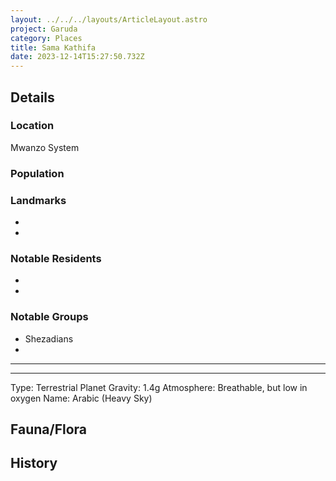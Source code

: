 ```yaml
---
layout: ../../../layouts/ArticleLayout.astro
project: Garuda
category: Places
title: Sama Kathifa
date: 2023-12-14T15:27:50.732Z
---
```

## Details

### Location

Mwanzo System

### Population

### Landmarks

*
*

### Notable Residents

*
*

### Notable Groups

* Shezadians
*

- - -

- - -

Type: Terrestrial Planet
Gravity: 1.4g
Atmosphere: Breathable, but low in oxygen
Name: Arabic (Heavy Sky)

## Fauna/Flora

## History